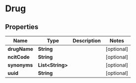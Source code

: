 

# Drug


## Properties

Name | Type | Description | Notes
------------ | ------------- | ------------- | -------------
**drugName** | **String** |  |  [optional]
**ncitCode** | **String** |  |  [optional]
**synonyms** | **List&lt;String&gt;** |  |  [optional]
**uuid** | **String** |  |  [optional]



